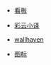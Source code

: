 - [看板](https://board.dingeral.com/)

- [彩云小译](https://fanyi.caiyunapp.com/#/)

- [wallhaven](https://wallhaven.cc/toplist)

- [图标](https://icons8.cn)